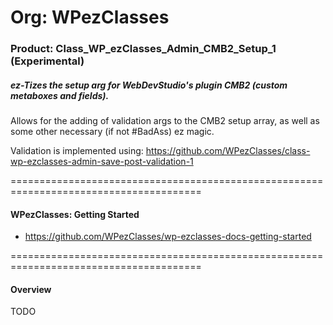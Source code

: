 # Org: WPezClasses
### Product: Class_WP_ezClasses_Admin_CMB2_Setup_1 (Experimental)

##### ez-Tizes the setup arg for WebDevStudio's plugin CMB2 (custom metaboxes and fields). 

Allows for the adding of validation args to the CMB2 setup array, as well as some other necessary (if not #BadAss) ez magic. 

Validation is implemented using: https://github.com/WPezClasses/class-wp-ezclasses-admin-save-post-validation-1

=======================================================================================

#### WPezClasses: Getting Started
- https://github.com/WPezClasses/wp-ezclasses-docs-getting-started

=======================================================================================

#### Overview

TODO